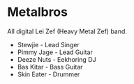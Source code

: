 # Metalbros

All digital Lei Zef (Heavy Metal Zef) band.

- Stewjie - Lead Singer
- Pimmy Jage - Lead Guitar
- Deeze Nuts - Eekhoring DJ
- Bas Kitar - Bass Guitar
- Skin Eater - Drummer

  
